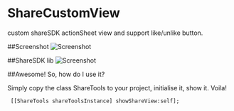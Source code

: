 ShareCustomView
===============

custom shareSDK actionSheet view  and support like/unlike button.


##Screenshot
![Screenshot](https://raw.github.com/79144876/ShareCustomView/master/screenshot.jpg)


##ShareSDK lib
![Screenshot](https://raw.github.com/79144876/ShareCustomView/master/shareSDKSupport.jpg)


##Awesome! So, how do I use it?

Simply copy the class ShareTools to your project, initialise it, show it. Voila!

```
 [[ShareTools shareToolsInstance] showShareView:self];
```